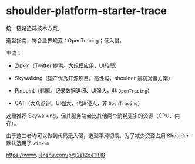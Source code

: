 # shoulder-platform-starter-trace

统一链路追踪技术方案。

选型指南，符合业界规范：OpenTracing；低入侵。

主流：
- Zipkin（Twitter 提供。大规模应用，UI较弱）
- Skywalking（国产优秀开源项目。高性能，shoulder 最初对接方案）

- Pinpoint（韩国。记录数据详细、UI强大，非 `OpenTracing`）
- CAT（大众点评。UI强大，代码侵入，非 `OpenTracing`）

这里推荐 Skywalking，但其服务端会比其他两个消耗更多的资源（CPU、内存）。

由于这三者均可以做到代码无入侵，选型平滑切换。为了减少资源占用 Shoulder 默认选用了 `Zipkin`

https://www.jianshu.com/p/92a12de11f18